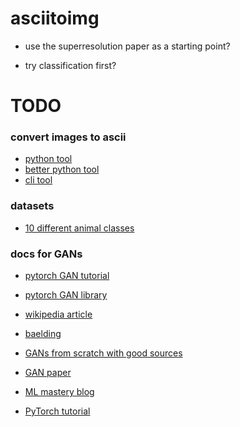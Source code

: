 # asciitoimg

* use the superresolution paper as a starting point?

* try classification first?

# TODO
### convert images to ascii
* [python tool](https://github.com/LeandroBarone/python-ascii_magic)
* [better python tool](https://github.com/ajratnam/image-to-ascii/)
* [cli tool](https://github.com/TheZoraiz/ascii-image-converter)

### datasets
* [10 different animal classes](https://www.kaggle.com/datasets/alessiocorrado99/animals10)

### docs for GANs
* [pytorch GAN tutorial](https://pytorch.org/tutorials/beginner/dcgan_faces_tutorial.html)
* [pytorch GAN library](https://github.com/eriklindernoren/PyTorch-GAN)
* [wikipedia article](https://en.wikipedia.org/wiki/Generative_adversarial_network)
* [baelding](https://www.baeldung.com/cs/pytorch-generative-adversarial-networks)
* [GANs from scratch with good sources](https://medium.com/ai-society/gans-from-scratch-1-a-deep-introduction-with-code-in-pytorch-and-tensorflow-cb03cdcdba0f)
* [GAN paper](https://proceedings.neurips.cc/paper_files/paper/2014/file/5ca3e9b122f61f8f06494c97b1afccf3-Paper.pdf)
* [ML mastery blog](https://machinelearningmastery.com/what-are-generative-adversarial-networks-gans/)

* [PyTorch tutorial](https://pytorch.org/tutorials/beginner/basics/intro.html)
